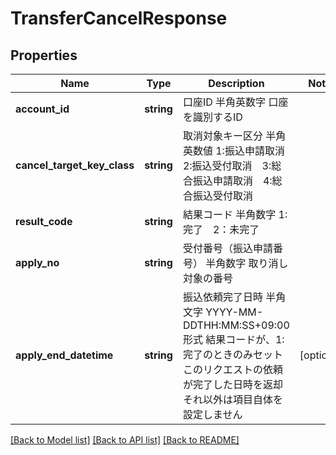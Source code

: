 # TransferCancelResponse

## Properties
Name | Type | Description | Notes
------------ | ------------- | ------------- | -------------
**account_id** | **string** | 口座ID 半角英数字 口座を識別するID | 
**cancel_target_key_class** | **string** | 取消対象キー区分 半角英数値 1:振込申請取消　2:振込受付取消　3:総合振込申請取消　4:総合振込受付取消 | 
**result_code** | **string** | 結果コード 半角数字 1:完了　2：未完了 | 
**apply_no** | **string** | 受付番号（振込申請番号） 半角数字 取り消し対象の番号 | 
**apply_end_datetime** | **string** | 振込依頼完了日時 半角文字 YYYY-MM-DDTHH:MM:SS+09:00形式 結果コードが、1:完了のときのみセット このリクエストの依頼が完了した日時を返却 それ以外は項目自体を設定しません | [optional] 

[[Back to Model list]](../README.md#documentation-for-models) [[Back to API list]](../README.md#documentation-for-api-endpoints) [[Back to README]](../README.md)


